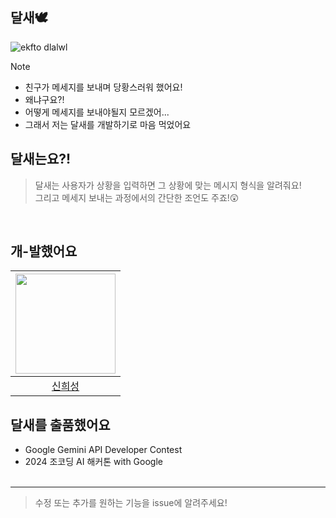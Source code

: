 ## 달새🕊
![ekfto dlalwl](https://github.com/user-attachments/assets/fb303229-3ddf-4a35-8be1-ea09d5d93eab)


> [!NOTE]
> - 친구가 메세지를 보내며 당황스러워 했어요!
> - 왜냐구요?!
> - 어떻게 메세지를 보내야될지 모르겠어...
> - 그래서 저는 달새를 개발하기로 마음 먹었어요

## 달새는요?!
> 달새는 사용자가 상황을 입력하면 그 상황에 맞는 메시지 형식을 알려줘요! <br>
> 그리고 메세지 보내는 과정에서의 간단한 조언도 주죠!😲

<br>

## 개-발했어요
|<img src="https://avatars.githubusercontent.com/u/128358820?v=4" width="160">|
|:-:|
|[신희성](https://github.com/huise0ng)|


## 달새를 출품했어요
- Google Gemini API Developer Contest <br>
- 2024 조코딩 AI 해커톤 with Google
<br><br>

---
> 수정 또는 추가를 원하는 기능을 issue에 알려주세요!
